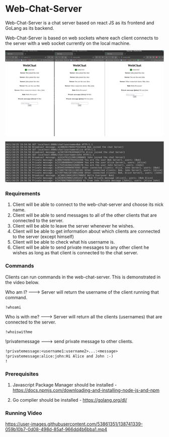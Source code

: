 # Web-Chat-Server

Web-Chat-Server is a chat server based on react JS as its frontend and GoLang 
as its backend. 

Web-Chat-Server is based on web sockets where each client connects to the server with 
a web socket currently on the local machine. 

![](images/Web-Chat-Server-Example.png)

![](images/Web-Chat-Server-Server-Logs.png)

### Requirements 

1) Client will be able to connect to the web-chat-server and choose its nick name.
2) Client will be able to send messages to all of the other clients that are connected to the server.
3) Client will be able to leave the server whenever he wishes.
4) Client will be able to get information about which clients are connected to the server (except himself)
5) Client will be able to check what his username is.
6) Client will be able to send private messages to any other client he wishes as long as that client is connected to the chat server.


### Commands

Clients can run commands in the web-chat-server.
This is demonstrated in the video below.

Who am I? ---> Server will return the username of the client running that command.
```
!whoami
```

Who is with me? ---> Server will return all the clients (usernames) that are connected to the server.
```
!whoiswithme
```

!privatemessage ---> send private message to other clients.
```
!privatemessage:<username1:username2>...:<message>
!privatemessage:alice:john:Hi Alice and John :-)
!
```
### Prerequisites

1) Javascript Package Manager should be installed - 
https://docs.npmjs.com/downloading-and-installing-node-js-and-npm

2) Go complier should be installed - https://golang.org/dl/

### Running Video

https://user-images.githubusercontent.com/53861351/138741339-059b10b7-0d08-498d-85af-966dd4b6bba1.mp4
